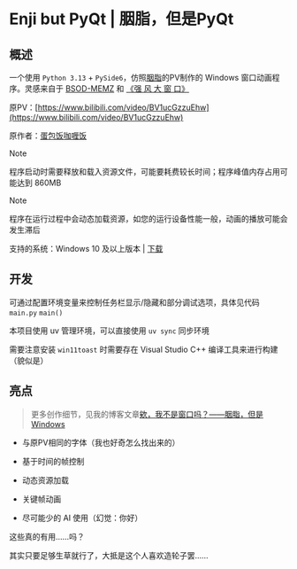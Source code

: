 
# Enji but PyQt | 胭脂，但是PyQt

## 概述

一个使用 `Python 3.13` + `PySide6`，仿照[胭脂](https://www.bilibili.com/video/BV1ucGzzuEhw/)的PV制作的 Windows 窗口动画程序。灵感来自于 [BSOD-MEMZ](https://github.com/BSOD-MEMZ) 和 [《强 风 大 窗 口》](https://github.com/SunnyDesignor/PowerfulWindSlickedBackHairCS-LX_Improve)

原PV：[https://www.bilibili.com/video/BV1ucGzzuEhw](https://www.bilibili.com/video/BV1ucGzzuEhw)

原作者：[蛋包饭咖喱饭](https://www.bilibili.com/video/BV1ucGzzuEhw/)

> [!NOTE]
> 程序启动时需要释放和载入资源文件，可能要耗费较长时间；程序峰值内存占用可能达到 860MB

> [!NOTE]
> 程序在运行过程中会动态加载资源，如您的运行设备性能一般，动画的播放可能会发生滞后

支持的系统：Windows 10 及以上版本 | [下载](https://github.com/hxabcd/enji_but_pyqt/releases)

## 开发

可通过配置环境变量来控制任务栏显示/隐藏和部分调试选项，具体见代码 `main.py` `main()`

本项目使用 uv 管理环境，可以直接使用 `uv sync` 同步环境

需要注意安装 `win11toast` 时需要存在 Visual Studio C++ 编译工具来进行构建（貌似是）

## 亮点

> 更多创作细节，见我的博客文章[欸，我不是窗口吗？——胭脂，但是Windows](https://0xabcd.dev/posts/enji_but_pyqt/)

* 与原PV相同的字体（我也好奇怎么找出来的）

* 基于时间的帧控制

* 动态资源加载

* 关键帧动画

* 尽可能少的 AI 使用（幻觉：你好）

这些真的有用……吗？

其实只要足够生草就行了，大抵是这个人喜欢造轮子罢……
